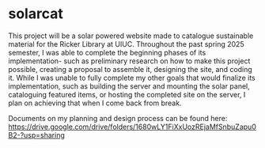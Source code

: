# solarcat

This project will be a solar powered website made to catalogue sustainable material for the Ricker Library at UIUC. Throughout the past spring 2025 semester, I was able to complete the beginning phases of its implementation- such as preliminary research on how to make this project possible, creating a proposal to assemble it, designing the site, and coding it. While I was unable to fully complete my other goals that would finalize its implementation, such as building the server and mounting the solar panel, cataloguing featured items, or hosting the completed site on the server, I plan on achieving that when I come back from break.

Documents on my planning and design process can be found here: 
https://drive.google.com/drive/folders/1680wLY1FiXxUozREjaMfSnbuZapu0B2-?usp=sharing

